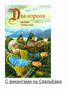 ![](С%20викингами%20на%20Свальбард.jpg)  
[С викингами на Свальбард](С%20викингами%20на%20Свальбард.md)
